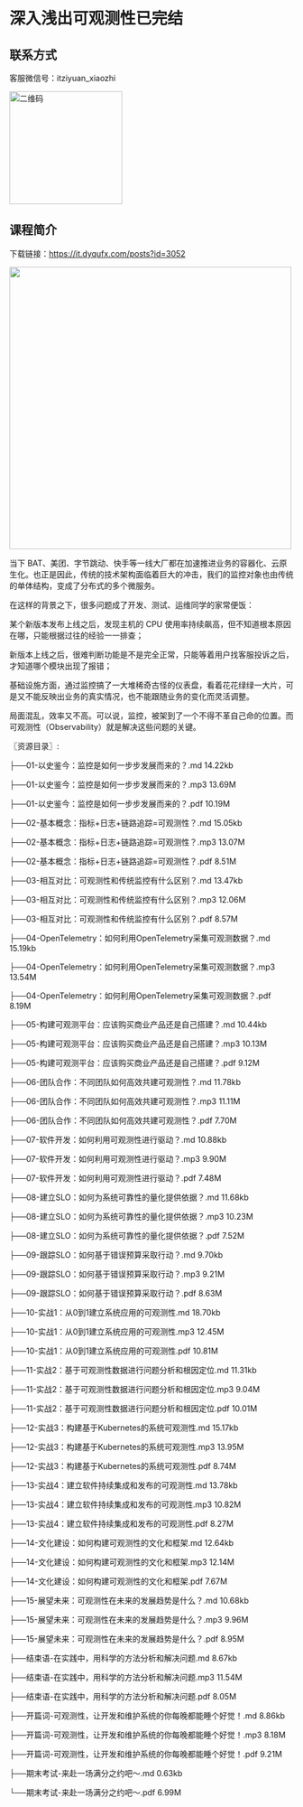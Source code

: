 # 深入浅出可观测性已完结

## 联系方式

客服微信号：itziyuan_xiaozhi

<img src="https://ziyuanyun.oss-cn-guangzhou.aliyuncs.com/common/20240614073449/666b82192834a.jpg" width="200" height="200" alt="二维码">

## 课程简介

下载链接：https://it.dyqufx.com/posts?id=3052

<img src="https://ziyuanyun.oss-cn-guangzhou.aliyuncs.com/yun/20240515184938/66449342a34e7.jpg" width="500" alt="">

  

 当下 BAT、美团、字节跳动、快手等一线大厂都在加速推进业务的容器化、云原生化。也正是因此，传统的技术架构面临着巨大的冲击，我们的监控对象也由传统的单体结构，变成了分布式的多个微服务。

 在这样的背景之下，很多问题成了开发、测试、运维同学的家常便饭：

 某个新版本发布上线之后，发现主机的 CPU 使用率持续飙高，但不知道根本原因在哪，只能根据过往的经验一一排查；

 新版本上线之后，很难判断功能是不是完全正常，只能等着用户找客服投诉之后，才知道哪个模块出现了报错；

 基础设施方面，通过监控搞了一大堆稀奇古怪的仪表盘，看着花花绿绿一大片，可是又不能反映出业务的真实情况，也不能跟随业务的变化而灵活调整。

 局面混乱，效率又不高。可以说，监控，被架到了一个不得不革自己命的位置。而可观测性（Observability）就是解决这些问题的关键。

 〖资源目录〗:

 ├──01-以史鉴今：监控是如何一步步发展而来的？.md 14.22kb

 ├──01-以史鉴今：监控是如何一步步发展而来的？.mp3 13.69M

 ├──01-以史鉴今：监控是如何一步步发展而来的？.pdf 10.19M

 ├──02-基本概念：指标+日志+链路追踪=可观测性？.md 15.05kb

 ├──02-基本概念：指标+日志+链路追踪=可观测性？.mp3 13.07M

 ├──02-基本概念：指标+日志+链路追踪=可观测性？.pdf 8.51M

 ├──03-相互对比：可观测性和传统监控有什么区别？.md 13.47kb

 ├──03-相互对比：可观测性和传统监控有什么区别？.mp3 12.06M

 ├──03-相互对比：可观测性和传统监控有什么区别？.pdf 8.57M

 ├──04-OpenTelemetry：如何利用OpenTelemetry采集可观测数据？.md 15.19kb

 ├──04-OpenTelemetry：如何利用OpenTelemetry采集可观测数据？.mp3 13.54M

 ├──04-OpenTelemetry：如何利用OpenTelemetry采集可观测数据？.pdf 8.19M

 ├──05-构建可观测平台：应该购买商业产品还是自己搭建？.md 10.44kb

 ├──05-构建可观测平台：应该购买商业产品还是自己搭建？.mp3 10.13M

 ├──05-构建可观测平台：应该购买商业产品还是自己搭建？.pdf 9.12M

 ├──06-团队合作：不同团队如何高效共建可观测性？.md 11.78kb

 ├──06-团队合作：不同团队如何高效共建可观测性？.mp3 11.11M

 ├──06-团队合作：不同团队如何高效共建可观测性？.pdf 7.70M

 ├──07-软件开发：如何利用可观测性进行驱动？.md 10.88kb

 ├──07-软件开发：如何利用可观测性进行驱动？.mp3 9.90M

 ├──07-软件开发：如何利用可观测性进行驱动？.pdf 7.48M

 ├──08-建立SLO：如何为系统可靠性的量化提供依据？.md 11.68kb

 ├──08-建立SLO：如何为系统可靠性的量化提供依据？.mp3 10.23M

 ├──08-建立SLO：如何为系统可靠性的量化提供依据？.pdf 7.52M

 ├──09-跟踪SLO：如何基于错误预算采取行动？.md 9.70kb

 ├──09-跟踪SLO：如何基于错误预算采取行动？.mp3 9.21M

 ├──09-跟踪SLO：如何基于错误预算采取行动？.pdf 8.63M

 ├──10-实战1：从0到1建立系统应用的可观测性.md 18.70kb

 ├──10-实战1：从0到1建立系统应用的可观测性.mp3 12.45M

 ├──10-实战1：从0到1建立系统应用的可观测性.pdf 10.81M

 ├──11-实战2：基于可观测性数据进行问题分析和根因定位.md 11.31kb

 ├──11-实战2：基于可观测性数据进行问题分析和根因定位.mp3 9.04M

 ├──11-实战2：基于可观测性数据进行问题分析和根因定位.pdf 10.01M

 ├──12-实战3：构建基于Kubernetes的系统可观测性.md 15.17kb

 ├──12-实战3：构建基于Kubernetes的系统可观测性.mp3 13.95M

 ├──12-实战3：构建基于Kubernetes的系统可观测性.pdf 8.74M

 ├──13-实战4：建立软件持续集成和发布的可观测性.md 13.78kb

 ├──13-实战4：建立软件持续集成和发布的可观测性.mp3 10.82M

 ├──13-实战4：建立软件持续集成和发布的可观测性.pdf 8.27M

 ├──14-文化建设：如何构建可观测性的文化和框架.md 12.64kb

 ├──14-文化建设：如何构建可观测性的文化和框架.mp3 12.14M

 ├──14-文化建设：如何构建可观测性的文化和框架.pdf 7.67M

 ├──15-展望未来：可观测性在未来的发展趋势是什么？.md 10.68kb

 ├──15-展望未来：可观测性在未来的发展趋势是什么？.mp3 9.96M

 ├──15-展望未来：可观测性在未来的发展趋势是什么？.pdf 8.95M

 ├──结束语-在实践中，用科学的方法分析和解决问题.md 8.67kb

 ├──结束语-在实践中，用科学的方法分析和解决问题.mp3 11.54M

 ├──结束语-在实践中，用科学的方法分析和解决问题.pdf 8.05M

 ├──开篇词-可观测性，让开发和维护系统的你每晚都能睡个好觉！.md 8.86kb

 ├──开篇词-可观测性，让开发和维护系统的你每晚都能睡个好觉！.mp3 8.18M

 ├──开篇词-可观测性，让开发和维护系统的你每晚都能睡个好觉！.pdf 9.21M

 ├──期末考试-来赴一场满分之约吧～.md 0.63kb

 └──期末考试-来赴一场满分之约吧～.pdf 6.99M

  